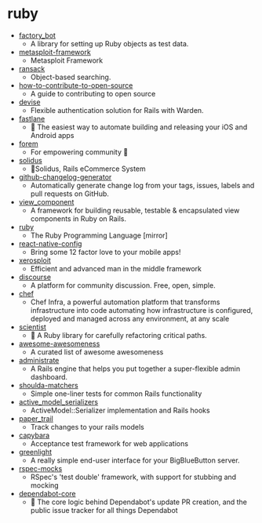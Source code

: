 # ruby
- [factory_bot](https://github.com/thoughtbot/factory_bot)
  - A library for setting up Ruby objects as test data.
- [metasploit-framework](https://github.com/rapid7/metasploit-framework)
  - Metasploit Framework
- [ransack](https://github.com/activerecord-hackery/ransack)
  - Object-based searching.
- [how-to-contribute-to-open-source](https://github.com/freeCodeCamp/how-to-contribute-to-open-source)
  - A guide to contributing to open source
- [devise](https://github.com/heartcombo/devise)
  - Flexible authentication solution for Rails with Warden.
- [fastlane](https://github.com/fastlane/fastlane)
  - 🚀 The easiest way to automate building and releasing your iOS and Android apps
- [forem](https://github.com/forem/forem)
  - For empowering community 🌱
- [solidus](https://github.com/solidusio/solidus)
  - 🛒Solidus, Rails eCommerce System
- [github-changelog-generator](https://github.com/github-changelog-generator/github-changelog-generator)
  - Automatically generate change log from your tags, issues, labels and pull requests on GitHub.
- [view_component](https://github.com/github/view_component)
  - A framework for building reusable, testable & encapsulated view components in Ruby on Rails.
- [ruby](https://github.com/ruby/ruby)
  - The Ruby Programming Language [mirror]
- [react-native-config](https://github.com/luggit/react-native-config)
  - Bring some 12 factor love to your mobile apps!
- [xerosploit](https://github.com/LionSec/xerosploit)
  - Efficient and advanced man in the middle framework
- [discourse](https://github.com/discourse/discourse)
  - A platform for community discussion. Free, open, simple.
- [chef](https://github.com/chef/chef)
  - Chef Infra, a powerful automation platform that transforms infrastructure into code automating how infrastructure is configured, deployed and managed across any environment, at any scale
- [scientist](https://github.com/github/scientist)
  - 🔬 A Ruby library for carefully refactoring critical paths.
- [awesome-awesomeness](https://github.com/bayandin/awesome-awesomeness)
  - A curated list of awesome awesomeness
- [administrate](https://github.com/thoughtbot/administrate)
  - A Rails engine that helps you put together a super-flexible admin dashboard.
- [shoulda-matchers](https://github.com/thoughtbot/shoulda-matchers)
  - Simple one-liner tests for common Rails functionality
- [active_model_serializers](https://github.com/rails-api/active_model_serializers)
  - ActiveModel::Serializer implementation and Rails hooks
- [paper_trail](https://github.com/paper-trail-gem/paper_trail)
  - Track changes to your rails models
- [capybara](https://github.com/teamcapybara/capybara)
  - Acceptance test framework for web applications
- [greenlight](https://github.com/bigbluebutton/greenlight)
  - A really simple end-user interface for your BigBlueButton server.
- [rspec-mocks](https://github.com/rspec/rspec-mocks)
  - RSpec's 'test double' framework, with support for stubbing and mocking
- [dependabot-core](https://github.com/dependabot/dependabot-core)
  - 🤖 The core logic behind Dependabot's update PR creation, and the public issue tracker for all things Dependabot
